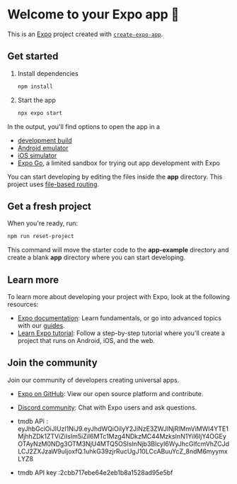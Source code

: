 # Welcome to your Expo app 👋

This is an [Expo](https://expo.dev) project created with [`create-expo-app`](https://www.npmjs.com/package/create-expo-app).

## Get started

1. Install dependencies

   ```bash
   npm install
   ```

2. Start the app

   ```bash
   npx expo start
   ```

In the output, you'll find options to open the app in a

- [development build](https://docs.expo.dev/develop/development-builds/introduction/)
- [Android emulator](https://docs.expo.dev/workflow/android-studio-emulator/)
- [iOS simulator](https://docs.expo.dev/workflow/ios-simulator/)
- [Expo Go](https://expo.dev/go), a limited sandbox for trying out app development with Expo

You can start developing by editing the files inside the **app** directory. This project uses [file-based routing](https://docs.expo.dev/router/introduction).

## Get a fresh project

When you're ready, run:

```bash
npm run reset-project
```

This command will move the starter code to the **app-example** directory and create a blank **app** directory where you can start developing.

## Learn more

To learn more about developing your project with Expo, look at the following resources:

- [Expo documentation](https://docs.expo.dev/): Learn fundamentals, or go into advanced topics with our [guides](https://docs.expo.dev/guides).
- [Learn Expo tutorial](https://docs.expo.dev/tutorial/introduction/): Follow a step-by-step tutorial where you'll create a project that runs on Android, iOS, and the web.

## Join the community

Join our community of developers creating universal apps.

- [Expo on GitHub](https://github.com/expo/expo): View our open source platform and contribute.
- [Discord community](https://chat.expo.dev): Chat with Expo users and ask questions.

- tmdb APi : eyJhbGciOiJIUzI1NiJ9.eyJhdWQiOiIyY2JiNzE3ZWJlNjRlMmViMWI4YTE1MjhhZDk1ZTViZiIsIm5iZiI6MTc1Mzg4NDkzMC44MzksInN1YiI6IjY4OGEyOTAyNzM0NDg3OTM3NjU4MTQ5OSIsInNjb3BlcyI6WyJhcGlfcmVhZCJdLCJ2ZXJzaW9uIjoxfQ.1uhkG39zjrRucUgJ10LCcABuuYcZ_8ndM6myymxLYZ8

- tmdb API key :2cbb717ebe64e2eb1b8a1528ad95e5bf
